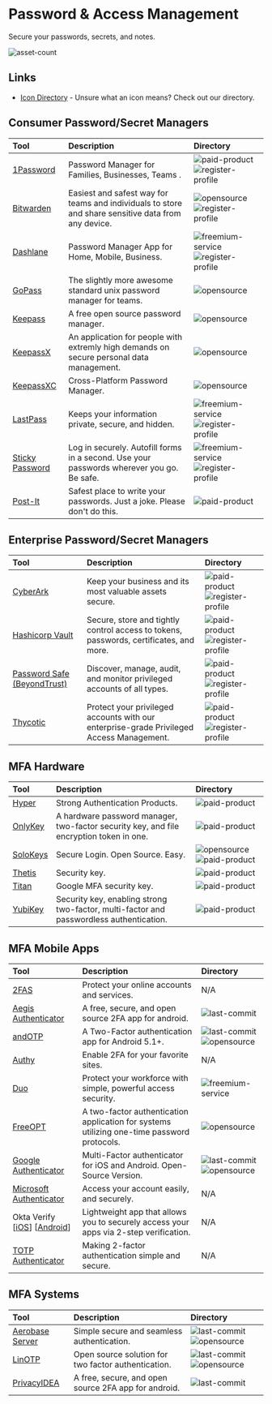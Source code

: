 # Password & Access Management

Secure your passwords, secrets, and notes.

![asset-count](https://img.shields.io/badge/Tools%20%26%20Resources%20Available-33-3c85d4?style=for-the-badge)

## Links <!-- {docsify-ignore} -->

- [Icon Directory](../ICONS.md) - Unsure what an icon means? Check out our directory.

## Consumer Password/Secret Managers

| Tool | Description | Directory |
| :--- | :--- | :--- |
| [1Password](https://1password.com) | Password Manager for Families, Businesses, Teams . | ![paid-product](https://raw.githubusercontent.com/0xPGP/SecTools/main/docs/icons/paid-product.png) ![register-profile](https://raw.githubusercontent.com/0xPGP/SecTools/main/docs/icons/register-profile.png) |
| [Bitwarden]() | Easiest and safest way for teams and individuals to store and share sensitive data from any device. | ![opensource](https://raw.githubusercontent.com/0xPGP/SecTools/main/docs/icons/opensource.png) ![register-profile](https://raw.githubusercontent.com/0xPGP/SecTools/main/docs/icons/register-profile.png) |
| [Dashlane](https://www.dashlane.com/) | Password Manager App for Home, Mobile, Business. | ![freemium-service](https://raw.githubusercontent.com/0xPGP/SecTools/main/docs/icons/freemium-service.png) ![register-profile](https://raw.githubusercontent.com/0xPGP/SecTools/main/docs/icons/register-profile.png) |
| [GoPass](https://www.gopass.pw/) | The slightly more awesome standard unix password manager for teams. | ![opensource](https://raw.githubusercontent.com/0xPGP/SecTools/main/docs/icons/opensource.png) |
| [Keepass](https://keepass.info/) |  A free open source password manager. | ![opensource](https://raw.githubusercontent.com/0xPGP/SecTools/main/docs/icons/opensource.png) |
| [KeepassX](https://www.keepassx.org/) | An application for people with extremly high demands on secure personal data management. | ![opensource](https://raw.githubusercontent.com/0xPGP/SecTools/main/docs/icons/opensource.png) |
| [KeepassXC](https://keepassxc.org/) | Cross-Platform Password Manager. | ![opensource](https://raw.githubusercontent.com/0xPGP/SecTools/main/docs/icons/opensource.png) |
| [LastPass](https://www.lastpass.com/) | Keeps your information private, secure, and hidden. | ![freemium-service](https://raw.githubusercontent.com/0xPGP/SecTools/main/docs/icons/freemium-service.png) ![register-profile](https://raw.githubusercontent.com/0xPGP/SecTools/main/docs/icons/register-profile.png) |
| [Sticky Password](https://www.stickypassword.com/) | Log in securely. Autofill forms in a second. Use your passwords wherever you go. Be safe.  | ![freemium-service](https://raw.githubusercontent.com/0xPGP/SecTools/main/docs/icons/freemium-service.png) ![register-profile](https://raw.githubusercontent.com/0xPGP/SecTools/main/docs/icons/register-profile.png) |
| [Post-It](https://www.post-it.com/3M/en_US/post-it/) | Safest place to write your passwords. Just a joke. Please don't do this. | ![paid-product](https://raw.githubusercontent.com/0xPGP/SecTools/main/docs/icons/paid-product.png) |

## Enterprise Password/Secret Managers

| Tool | Description | Directory |
| :--- | :--- | :--- |
| [CyberArk](https://www.cyberark.com/) | Keep your business and its most valuable assets secure. | ![paid-product](https://raw.githubusercontent.com/0xPGP/SecTools/main/docs/icons/paid-product.png) ![register-profile](https://raw.githubusercontent.com/0xPGP/SecTools/main/docs/icons/register-profile.png) |
| [Hashicorp Vault](https://www.hashicorp.com/products/vault) | Secure, store and tightly control access to tokens, passwords, certificates, and more. | ![paid-product](https://raw.githubusercontent.com/0xPGP/SecTools/main/docs/icons/paid-product.png) ![register-profile](https://raw.githubusercontent.com/0xPGP/SecTools/main/docs/icons/register-profile.png) |
| [Password Safe (BeyondTrust)](https://www.beyondtrust.com/password-safe) | Discover, manage, audit, and monitor privileged accounts of all types. | ![paid-product](https://raw.githubusercontent.com/0xPGP/SecTools/main/docs/icons/paid-product.png) ![register-profile](https://raw.githubusercontent.com/0xPGP/SecTools/main/docs/icons/register-profile.png) |
| [Thycotic](https://thycotic.com/products/secret-server/) | Protect your privileged accounts with our enterprise-grade Privileged Access Management. | ![paid-product](https://raw.githubusercontent.com/0xPGP/SecTools/main/docs/icons/paid-product.png) ![register-profile](https://raw.githubusercontent.com/0xPGP/SecTools/main/docs/icons/register-profile.png) |


## MFA Hardware

| Tool | Description | Directory |
| :--- | :--- | :--- |
| [Hyper](https://www.hypersecu.com/products) | Strong Authentication Products. | ![paid-product](https://raw.githubusercontent.com/0xPGP/SecTools/main/docs/icons/paid-product.png) |
| [OnlyKey](https://onlykey.io/) | A hardware password manager, two-factor security key, and file encryption token in one. | ![paid-product](https://raw.githubusercontent.com/0xPGP/SecTools/main/docs/icons/paid-product.png) |
| [SoloKeys](https://solokeys.com/) | Secure Login. Open Source. Easy. | ![opensource](https://raw.githubusercontent.com/0xPGP/SecTools/main/docs/icons/opensource.png) ![paid-product](https://raw.githubusercontent.com/0xPGP/SecTools/main/docs/icons/paid-product.png) |
| [Thetis](https://thetis.io/) | Security key. | ![paid-product](https://raw.githubusercontent.com/0xPGP/SecTools/main/docs/icons/paid-product.png) |
| [Titan](https://store.google.com/us/product/titan_security_key?hl=en-US) | Google MFA security key. | ![paid-product](https://raw.githubusercontent.com/0xPGP/SecTools/main/docs/icons/paid-product.png) |
| [YubiKey](https://www.yubico.com/products/) | Security key, enabling strong two-factor, multi-factor and passwordless authentication. | ![paid-product](https://raw.githubusercontent.com/0xPGP/SecTools/main/docs/icons/paid-product.png) |

## MFA Mobile Apps

| Tool | Description | Directory |
| :--- | :--- | :--- |
| [2FAS](https://2fas.com/) | Protect your online accounts and services. | N/A |
| [Aegis Authenticator](https://github.com/beemdevelopment/Aegis) | A free, secure, and open source 2FA app for android. | ![last-commit](https://img.shields.io/github/last-commit/beemdevelopment/Aegis?color=3c85d4&style=flat-square) |
| [andOTP](https://github.com/andOTP/andOTP) | A Two-Factor authentication app for Android 5.1+. | ![last-commit](https://img.shields.io/github/last-commit/andOTP/andOTP?color=3c85d4&style=flat-square) ![opensource](https://raw.githubusercontent.com/0xPGP/SecTools/main/docs/icons/opensource.png) |
| [Authy](https://authy.com/) | Enable 2FA for your favorite sites. | N/A |
| [Duo](https://duo.com/) | Protect your workforce with simple, powerful access security. | ![freemium-service](https://raw.githubusercontent.com/0xPGP/SecTools/main/docs/icons/freemium-service.png) |
| [FreeOPT](https://freeotp.github.io/) | A two-factor authentication application for systems utilizing one-time password protocols. | ![opensource](https://raw.githubusercontent.com/0xPGP/SecTools/main/docs/icons/opensource.png) |
| [Google Authenticator](https://github.com/google/google-authenticator) | Multi-Factor authenticator for iOS and Android. Open-Source Version. | ![last-commit](https://img.shields.io/github/last-commit/google/google-authenticator?color=3c85d4&style=flat-square) ![opensource](https://raw.githubusercontent.com/0xPGP/SecTools/main/docs/icons/opensource.png) |
| [Microsoft Authenticator](https://www.microsoft.com/en-us/account/authenticator) | Access your account easily, and securely. | N/A |
| Okta Verify \[[iOS](https://apps.apple.com/us/app/okta-verify/id490179405)\] \[[Android](https://play.google.com/store/apps/details?id=com.okta.android.auth&hl=en_US&gl=US)\] | Lightweight app that allows you to securely access your apps via 2-step verification. | N/A |
| [TOTP Authenticator](https://www.binaryboot.com/totp-authenticator) | Making 2-factor authentication simple and secure. | N/A |

## MFA Systems

| Tool | Description | Directory |
| :--- | :--- | :--- |
| [Aerobase Server](https://github.com/aerobase/omnibus-aerobase-server) | Simple secure and seamless authentication. | ![last-commit](https://img.shields.io/github/last-commit/aerobase/omnibus-aerobase-server?color=3c85d4&style=flat-square) ![opensource](https://raw.githubusercontent.com/0xPGP/SecTools/main/docs/icons/opensource.png) |
| [LinOTP](https://github.com/LinOTP/LinOTP) | Open source solution for two factor authentication. | ![last-commit](https://img.shields.io/github/last-commit/LinOTP/LinOTP?color=3c85d4&style=flat-square) ![opensource](https://raw.githubusercontent.com/0xPGP/SecTools/main/docs/icons/opensource.png) |
| [PrivacyIDEA](https://github.com/beemdevelopment/Aegis) | A free, secure, and open source 2FA app for android. | ![last-commit](https://img.shields.io/github/last-commit/beemdevelopment/Aegis?color=3c85d4&style=flat-square) |



